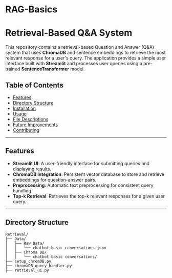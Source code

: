 # RAG-Basics

# Retrieval-Based Q&A System

This repository contains a retrieval-based Question and Answer (Q&A) system that uses **ChromaDB** and sentence embeddings to retrieve the most relevant response for a user's query. The application provides a simple user interface built with **Streamlit** and processes user queries using a pre-trained **SentenceTransformer** model.

## Table of Contents
- [Features](#features)
- [Directory Structure](#directory-structure)
- [Installation](#installation)
- [Usage](#usage)
- [File Descriptions](#file-descriptions)
- [Future Improvements](#future-improvements)
- [Contributing](#contributing)

---

## Features
- **Streamlit UI**: A user-friendly interface for submitting queries and displaying results.
- **ChromaDB Integration**: Persistent vector database to store and retrieve embeddings for question-answer pairs.
- **Preprocessing**: Automatic text preprocessing for consistent query handling.
- **Top-k Retrieval**: Retrieves the top-k relevant responses for a given user query.

---

## Directory Structure

```plaintext
Retrieval/
├── Data/
│   ├── Raw Data/
│   │   └── chatbot_basic_conversations.json
│   ├── Chroma DB/
│   │   └── chatbot basic conversations/
├── setup_chromDB.py
├── chromaDB_query_handler.py
├── retrieval_ui.py
```
